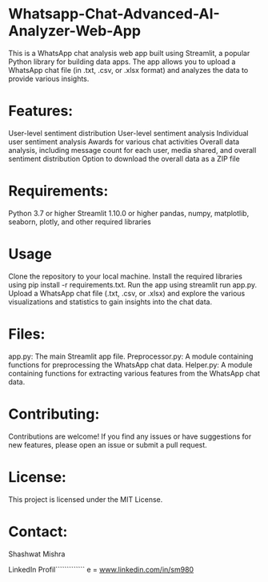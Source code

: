 # Whatsapp-Chat-Advanced-AI-Analyzer-Web-App
This is a WhatsApp chat analysis web app built using Streamlit, a popular Python library for building data apps. The app allows you to upload a WhatsApp chat file (in .txt, .csv, or .xlsx format) and analyzes the data to provide various insights.

# Features:
User-level sentiment distribution
User-level sentiment analysis
Individual user sentiment analysis
Awards for various chat activities
Overall data analysis, including message count for each user, media shared, and overall sentiment distribution
Option to download the overall data as a ZIP file

# Requirements:
Python 3.7 or higher
Streamlit 1.10.0 or higher
pandas, numpy, matplotlib, seaborn, plotly, and other required libraries

# Usage
Clone the repository to your local machine.
Install the required libraries using pip install -r requirements.txt.
Run the app using streamlit run app.py.
Upload a WhatsApp chat file (.txt, .csv, or .xlsx) and explore the various visualizations and statistics to gain insights into the chat data.

# Files:
app.py: The main Streamlit app file.
Preprocessor.py: A module containing functions for preprocessing the WhatsApp chat data.
Helper.py: A module containing functions for extracting various features from the WhatsApp chat data.

# Contributing:
Contributions are welcome! If you find any issues or have suggestions for new features, please open an issue or submit a pull request.

# License:
This project is licensed under the MIT License.

# Contact:
Shashwat Mishra

LinkedIn Profil`````````````  e = www.linkedin.com/in/sm980

